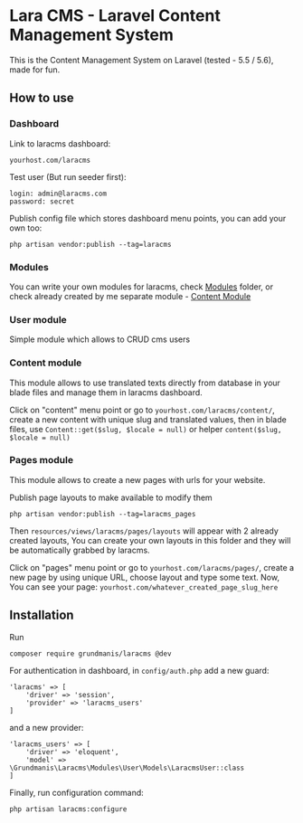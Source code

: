 # Lara CMS - Laravel Content Management System
This is the Content Management System on Laravel (tested - 5.5 / 5.6), made for fun.
## How to use

### Dashboard
Link to laracms dashboard: 
```
yourhost.com/laracms
```
Test user (But run seeder first):
```
login: admin@laracms.com
password: secret
```

Publish config file which stores dashboard menu points, you can add your own too:
```
php artisan vendor:publish --tag=laracms

```

### Modules
You can write your own modules for laracms, check <a href="https://github.com/Grundmanis/laracms/tree/master/src/Modules">Modules</a> folder,
or check already created by me separate module - <a href="https://github.com/Grundmanis/laracms-content">Content Module</a>

### User module
Simple module which allows to CRUD cms users

### Content module
This module allows to use translated texts directly from database in your blade files and 
manage them in laracms dashboard.

Click on "content" menu point or go to `yourhost.com/laracms/content/`, create a new content with unique slug and translated values,
then in blade files, use `Content::get($slug, $locale = null)` or helper `content($slug, $locale = null)`

### Pages module
This module allows to create a new pages with urls for your website.

Publish page layouts to make available to modify them
```
php artisan vendor:publish --tag=laracms_pages

```
Then `resources/views/laracms/pages/layouts` will appear with 2 already created layouts, 
You can create your own layouts in this folder and they will be automatically grabbed by laracms.

Click on "pages" menu point or go to `yourhost.com/laracms/pages/`, create a new page by using unique URL, choose layout and
type some text. Now, You can see your page: `yourhost.com/whatever_created_page_slug_here`

## Installation
Run 
```
composer require grundmanis/laracms @dev
```
For authentication in dashboard, in `config/auth.php` add a new guard:
```
'laracms' => [
    'driver' => 'session',
    'provider' => 'laracms_users'
]
``` 
and a new provider:
```
'laracms_users' => [
    'driver' => 'eloquent',
    'model' => \Grundmanis\Laracms\Modules\User\Models\LaracmsUser::class
]
```
Finally, run configuration command:
``` 
php artisan laracms:configure
```
